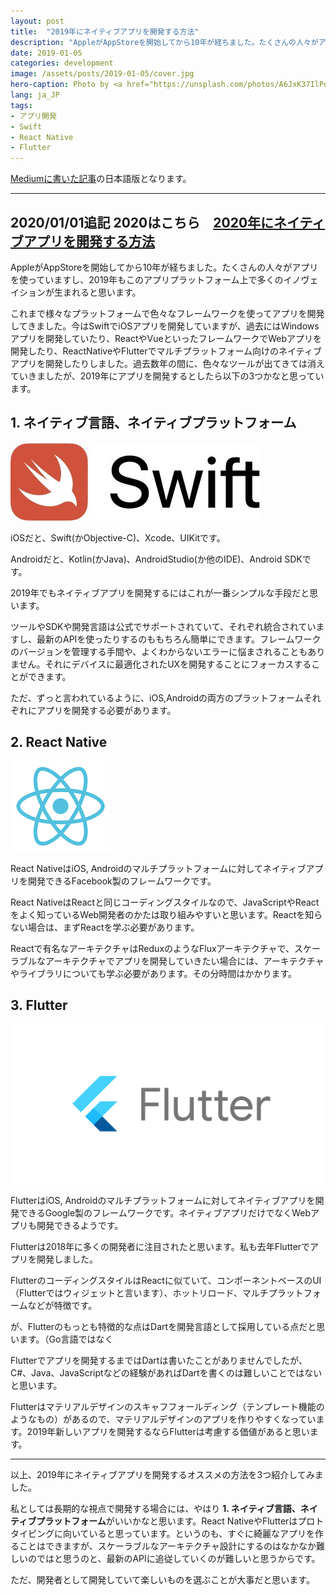 ```yaml
---
layout: post
title:  "2019年にネイティブアプリを開発する方法"
description: "AppleがAppStoreを開始してから10年が経ちました。たくさんの人々がアプリを使っていますし、2019年もこのアプリプラットフォーム上で多くのイノヴェイションが生まれると思います。これまで様々なプラットフォームで色々なフレームワークを使ってアプリを開発してきました。今はSwiftでiOSアプリを開発していますが、過去にはWindowsアプリを開発していたり、ReactやVueといったフレームワークでWebアプリを開発したり、ReactNativeやFlutterでマルチプラットフォーム向けのネイティブアプリを開発したりしました。過去数年の間に、色々なツールが出てきては消えていきましたが、2019年にアプリを開発するとしたら以下の3つかなと思っています。"
date: 2019-01-05
categories: development
image: /assets/posts/2019-01-05/cover.jpg
hero-caption: Photo by <a href="https://unsplash.com/photos/A6JxK37IlPo?utm_source=unsplash&utm_medium=referral&utm_content=creditCopyText">Bagus Hernawan</a> on <a href="https://unsplash.com/search/photos/app?utm_source=unsplash&utm_medium=referral&utm_content=creditCopyText">Unsplash</a>
lang: ja_JP
tags:
- アプリ開発
- Swift
- React Native
- Flutter
---
```


[Mediumに書いた記事](https://medium.com/@masamichiueta/how-to-build-a-native-app-in-2019-b7f490a17846)の日本語版となります。

---
2020/01/01追記
2020はこちら　[2020年にネイティブアプリを開発する方法](https://masamichi.me/development/2020/01/01/build-a-native-app-in-2020.html)
---

AppleがAppStoreを開始してから10年が経ちました。たくさんの人々がアプリを使っていますし、2019年もこのアプリプラットフォーム上で多くのイノヴェイションが生まれると思います。

これまで様々なプラットフォームで色々なフレームワークを使ってアプリを開発してきました。今はSwiftでiOSアプリを開発していますが、過去にはWindowsアプリを開発していたり、ReactやVueといったフレームワークでWebアプリを開発したり、ReactNativeやFlutterでマルチプラットフォーム向けのネイティブアプリを開発したりしました。過去数年の間に、色々なツールが出てきては消えていきましたが、2019年にアプリを開発するとしたら以下の3つかなと思っています。

## 1. ネイティブ言語、ネイティブプラットフォーム

![Swift](/assets/posts/2019-01-05/swift.jpeg "Swift")

iOSだと、Swift(かObjective-C)、Xcode、UIKitです。

Androidだと、Kotlin(かJava)、AndroidStudio(か他のIDE)、Android SDKです。

2019年でもネイティブアプリを開発するにはこれが一番シンプルな手段だと思います。

ツールやSDKや開発言語は公式でサポートされていて、それぞれ統合されていますし、最新のAPIを使ったりするのももちろん簡単にできます。フレームワークのバージョンを管理する手間や、よくわからないエラーに悩まされることもありません。それにデバイスに最適化されたUXを開発することにフォーカスすることができます。

ただ、ずっと言われているように、iOS,Androidの両方のプラットフォームそれぞれにアプリを開発する必要があります。

## 2. React Native

![React](/assets/posts/2019-01-05/react.png "React")

React NativeはiOS, Androidのマルチプラットフォームに対してネイティブアプリを開発できるFacebook製のフレームワークです。

React NativeはReactと同じコーディングスタイルなので、JavaScriptやReactをよく知っているWeb開発者のかたは取り組みやすいと思います。Reactを知らない場合は、まずReactを学ぶ必要があります。

Reactで有名なアーキテクチャはReduxのようなFluxアーキテクチャで、スケーラブルなアーキテクチャでアプリを開発していきたい場合には、アーキテクチャやライブラリについても学ぶ必要があります。その分時間はかかります。

## 3. Flutter

![Flutter](/assets/posts/2019-01-05/flutter.png "Flutter")

FlutterはiOS, Androidのマルチプラットフォームに対してネイティブアプリを開発できるGoogle製のフレームワークです。ネイティブアプリだけでなくWebアプリも開発できるようです。

Flutterは2018年に多くの開発者に注目されたと思います。私も去年Flutterでアプリを開発しました。

FlutterのコーディングスタイルはReactに似ていて、コンポーネントベースのUI（Flutterではウィジェットと言います）、ホットリロード、マルチプラットフォームなどが特徴です。

が、Flutterのもっとも特徴的な点はDartを開発言語として採用している点だと思います。（Go言語ではなく

Flutterでアプリを開発するまではDartは書いたことがありませんでしたが、C#、Java、JavaScriptなどの経験があればDartを書くのは難しいことではないと思います。

Flutterはマテリアルデザインのスキャフフォールディング（テンプレート機能のようなもの）があるので、マテリアルデザインのアプリを作りやすくなっています。2019年新しいアプリを開発するならFlutterは考慮する価値があると思います。

---

以上、2019年にネイティブアプリを開発するオススメの方法を3つ紹介してみました。

私としては長期的な視点で開発する場合には、やはり **1. ネイティブ言語、ネイティブプラットフォーム**がいいかなと思います。React NativeやFlutterはプロトタイピングに向いていると思っています。というのも、すぐに綺麗なアプリを作ることはできますが、スケーラブルなアーキテクチャ設計にするのはなかなか難しいのではと思うのと、最新のAPIに追従していくのが難しいと思うからです。

ただ、開発者として開発していて楽しいものを選ぶことが大事だと思います。